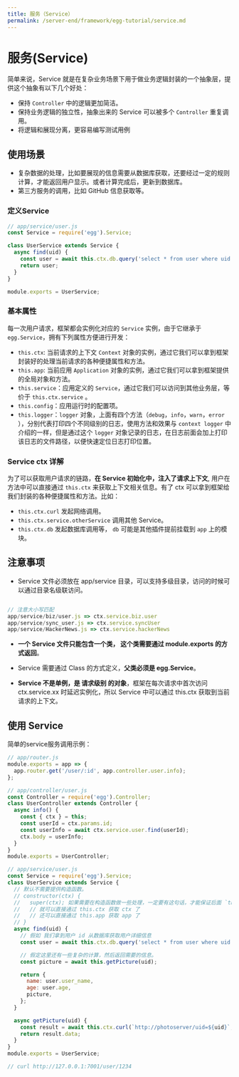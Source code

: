 ```yaml
---
title: 服务（Service）
permalink: /server-end/framework/egg-tutorial/service.md
---
```


# 服务(Service)

简单来说，Service 就是在复杂业务场景下用于做业务逻辑封装的一个抽象层，提供这个抽象有以下几个好处：

- 保持 `Controller` 中的逻辑更加简洁。
- 保持业务逻辑的独立性，抽象出来的 Service 可以被多个 `Controller` 重复调用。
- 将逻辑和展现分离，更容易编写测试用例

## 使用场景

- 复杂数据的处理，比如要展现的信息需要从数据库获取，还要经过一定的规则计算，才能返回用户显示。或者计算完成后，更新到数据库。
- 第三方服务的调用，比如 GitHub 信息获取等。

### 定义Service

```js
// app/service/user.js
const Service = require('egg').Service;

class UserService extends Service {
  async find(uid) {
    const user = await this.ctx.db.query('select * from user where uid = ?', uid);
    return user;
  }
}

module.exports = UserService;

```

### 基本属性

每一次用户请求，框架都会实例化对应的 `Service` 实例，由于它继承于 `egg.Service`，拥有下列属性方便进行开发：

- `this.ctx`: 当前请求的上下文 `Context` 对象的实例，通过它我们可以拿到框架封装好的处理当前请求的各种便捷属性和方法。
- `this.app`: 当前应用 `Application` 对象的实例，通过它我们可以拿到框架提供的全局对象和方法。
- `this.service`：应用定义的 `Service`，通过它我们可以访问到其他业务层，等价于 `this.ctx.service` 。
- `this.config`：应用运行时的配置项。
- `this.logger`：`logger` 对象，上面有四个方法（`debug`，`info`，`warn`，`error`
  ），分别代表打印四个不同级别的日志，使用方法和效果与 `context logger` 中介绍的一样，但是通过这个 `logger`
  对象记录的日志，在日志前面会加上打印该日志的文件路径，以便快速定位日志打印位置。

### Service ctx 详解

为了可以获取用户请求的链路，**在 Service 初始化中，注入了请求上下文**, 用户在方法中可以直接通过 `this.ctx` 来获取上下文相关信息。有了
ctx 可以拿到框架给我们封装的各种便捷属性和方法。比如：

- `this.ctx.curl` 发起网络调用。
- `this.ctx.service.otherService` 调用其他 Service。
- `this.ctx.db` 发起数据库调用等， `db` 可能是其他插件提前挂载到 `app` 上的模块。

## 注意事项

- Service 文件必须放在 app/service 目录，可以支持多级目录，访问的时候可以通过目录名级联访问。

```js

// 注意大小写匹配
app/service/biz/user.js => ctx.service.biz.user
app/service/sync_user.js => ctx.service.syncUser
app/service/HackerNews.js => ctx.service.hackerNews

```

- **一个 Service 文件只能包含一个类， 这个类需要通过 module.exports 的方式返回**。

- Service 需要通过 Class 的方式定义，**父类必须是 egg.Service**。

- **Service 不是单例，是 请求级别 的对象**，框架在每次请求中首次访问 ctx.service.xx 时延迟实例化，所以 Service 中可以通过
  this.ctx 获取到当前请求的上下文。

## 使用 Service

简单的service服务调用示例：

```js
// app/router.js
module.exports = app => {
  app.router.get('/user/:id', app.controller.user.info);
};

// app/controller/user.js
const Controller = require('egg').Controller;
class UserController extends Controller {
  async info() {
    const { ctx } = this;
    const userId = ctx.params.id;
    const userInfo = await ctx.service.user.find(userId);
    ctx.body = userInfo;
  }
}
module.exports = UserController;

// app/service/user.js
const Service = require('egg').Service;
class UserService extends Service {
  // 默认不需要提供构造函数。
  // constructor(ctx) {
  //   super(ctx); 如果需要在构造函数做一些处理，一定要有这句话，才能保证后面 `this.ctx`的使用。
  //   // 就可以直接通过 this.ctx 获取 ctx 了
  //   // 还可以直接通过 this.app 获取 app 了
  // }
  async find(uid) {
    // 假如 我们拿到用户 id 从数据库获取用户详细信息
    const user = await this.ctx.db.query('select * from user where uid = ?', uid);

    // 假定这里还有一些复杂的计算，然后返回需要的信息。
    const picture = await this.getPicture(uid);

    return {
      name: user.user_name,
      age: user.age,
      picture,
    };
  }

  async getPicture(uid) {
    const result = await this.ctx.curl(`http://photoserver/uid=${uid}`, { dataType: 'json' });
    return result.data;
  }
}
module.exports = UserService;

// curl http://127.0.0.1:7001/user/1234

```
